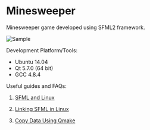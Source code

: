# Minesweeper
Minesweeper game developed using SFML2 framework.

![Sample](https://github.com/vgomeniuk-games/Minesweeper/blob/master/assets/animation.gif)

Development Platform/Tools:
 - Ubuntu 14.04
 - Qt 5.7.0 (64 bit)
 - GCC 4.8.4

Useful guides and FAQs:

 1. [SFML and Linux](https://www.sfml-dev.org/tutorials/2.0/start-linux.php)

 2. [Linking SFML in Linux](https://github.com/SFML/SFML/wiki/Tutorial:-Compile-and-Link-SFML-with-Qt-Creator#linking-sfml-in-linux)

 3. [Copy Data Using Qmake](https://larry-price.com/blog/2013/11/14/copy-data-using-qmake)
